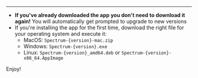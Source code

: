 <!-- PUT MORE INFO ABOUT CHANGES IN THIS RELEASE HERE -->


<!-- NOTE: LEAVE THE BELOW TEXT ALONE -->
----
- **If you've already downloaded the app you don't need to download it again!** You will automatically get prompted to upgrade to new versions
- If you're installing the app for the first time, download the right file for your operating system and execute it:
  - MacOS: `Spectrum-{version}-mac.zip`
  - Windows: `Spectrum-{version}.exe`
  - Linux: `Spectrum-{version}_amd64.deb` or `Spectrum-{version}-x86_64.AppImage`

Enjoy!
